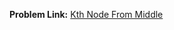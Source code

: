 **Problem Link:** [Kth Node From Middle](https://www.interviewbit.com/problems/kth-node-from-middle/)
